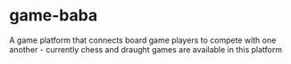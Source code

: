 # game-baba
A game platform that connects board game players to compete with one another - currently chess and draught games are available in this platform
